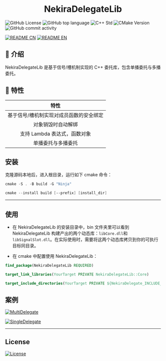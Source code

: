 <h1 align = "center">
    <b>NekiraDelegateLib</b>
</h1>

![GitHub License](https://img.shields.io/github/license/TokiraNeo/NekiraDelegate?style=flat-square)
![GitHub top language](https://img.shields.io/github/languages/top/TokiraNeo/NekiraDelegate?style=flat-square)
![C++ Std](https://img.shields.io/badge/C%2B%2B_std-%3E%3D20-%23F761AE?style=flat-square)
![CMake Version](https://img.shields.io/badge/CMake-%3E%3D3.20-%2366F59F?style=flat-square)
![GitHub commit activity](https://img.shields.io/github/commit-activity/m/TokiraNeo/NekiraDelegate?style=flat-square)

[![README CN](https://img.shields.io/badge/README-%E4%B8%AD%E6%96%87-%2331EDA8?style=for-the-badge)](/Documents/README/README.CN.MD)
[![README EN](https://img.shields.io/badge/README-EN-%2331D4ED?style=for-the-badge)](/Documents/README/README.EN.MD)

## 📃 介绍

NekiraDelegateLib 是基于信号/槽机制实现的 C++ 委托库，包含单播委托与多播委托。

## 📝 特性

|                  特性                   |
| :-------------------------------------: |
| 基于信号/槽机制实现对成员函数的安全绑定 |
|           对象销毁时自动解绑            |
|      支持 Lambda 表达式，函数对象       |
|           单播委托与多播委托            |

## 安装

克隆源码本地后，进入根目录，运行如下 cmake 命令：

```powershell
cmake -S . -B build -G "Ninja"
```

```powershell
cmake --install build [--prefix] [install_dir]
```

---

## 使用

- 在 NekiraDelegateLib 的安装目录中，bin 文件夹里可以看到 NekiraDelegateLib 构建产出的两个动态库：`libCore.dll`和`libSignalSlot.dll`。在实际使用时，需要将这两个动态库拷贝到你的可执行目标同目录。

- 在 cmake 中配置使用 NekiraDelegateLib：

```cmake
find_package(NekiraDelegateLib REQUIRED)

target_link_libraries(YourTarget PRIVATE NekiraDelegateLib::Core)

target_include_directories(YourTarget PRIVATE ${NekiraDelegate_INCLUDE_DIRS})
```

## 案例

[![MultiDelegate](https://img.shields.io/badge/Example-Multi_Delegate-38E5CB?style=for-the-badge)](/Documents/NekiraDelegate/MultiDelegate.MD)

[![SingleDelegate](https://img.shields.io/badge/Example-Single_Delegate-38A8E5?style=for-the-badge)](/Documents/NekiraDelegate/SingleDelegate.MD)

---

## License

[![License](https://img.shields.io/badge/License-MIT-38E575?style=for-the-badge)](/LICENSE)
